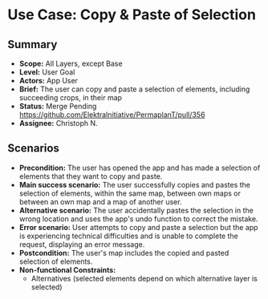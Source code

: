 # Use Case: Copy & Paste of Selection

## Summary

- **Scope:** All Layers, except Base
- **Level:** User Goal
- **Actors:** App User
- **Brief:** The user can copy and paste a selection of elements, including succeeding crops, in their map
- **Status:** Merge Pending https://github.com/ElektraInitiative/PermaplanT/pull/356
- **Assignee:** Christoph N.

## Scenarios

- **Precondition:**
  The user has opened the app and has made a selection of elements that they want to copy and paste.
- **Main success scenario:**
  The user successfully copies and pastes the selection of elements, within the same map, between own maps or between an own map and a map of another user.
- **Alternative scenario:**
  The user accidentally pastes the selection in the wrong location and uses the app's undo function to correct the mistake.
- **Error scenario:**
  User attempts to copy and paste a selection but the app is experiencing technical difficulties and is unable to complete the request, displaying an error message.
- **Postcondition:**
  The user's map includes the copied and pasted selection of elements.
- **Non-functional Constraints:**
  - Alternatives (selected elements depend on which alternative layer is selected)
